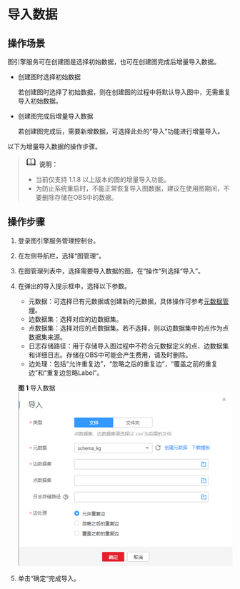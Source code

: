 # 导入数据<a name="ges_01_0057"></a>

## 操作场景<a name="section92613514355"></a>

图引擎服务可在创建图是选择初始数据，也可在创建图完成后增量导入数据。

-   创建图时选择初始数据

    若创建图时选择了初始数据，则在创建图的过程中将默认导入图中，无需重复导入初始数据。

-   创建图完成后增量导入数据

    若创建图完成后，需要新增数据，可选择此处的“导入”功能进行增量导入。


以下为增量导入数据的操作步骤。

>![](public_sys-resources/icon-note.gif) **说明：**   
>-   当前仅支持 1.1.8 以上版本的图的增量导入功能。  
>-   为防止系统重启时，不能正常恢复导入图数据，建议在使用图期间，不要删除存储在OBS中的数据。  

## 操作步骤<a name="section1292513134119"></a>

1.  登录图引擎服务管理控制台。
2.  在左侧导航栏，选择“图管理“。
3.  在图管理列表中，选择需要导入数据的图，在“操作“列选择“导入”。
4.  在弹出的导入提示框中，选择以下参数。

    -   元数据：可选择已有元数据或创建新的元数据，具体操作可参考[元数据管理](元数据管理.md)。
    -   边数据集：选择对应的边数据集。
    -   点数据集：选择对应的点数据集。若不选择，则以边数据集中的点作为点数据集来源。
    -   日志存储路径：用于存储导入图过程中不符合元数据定义的点、边数据集和详细日志。存储在OBS中可能会产生费用，请及时删除。
    -   边处理：包括“允许重复边”，“忽略之后的重复边”，“覆盖之前的重复边”和“重复边忽略Label”。

    **图 1**  导入数据<a name="fig14660173510258"></a>  
    ![](figures/导入数据.png "导入数据")

5.  单击“确定“完成导入。

